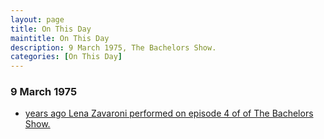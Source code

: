 ```yaml
---
layout: page
title: On This Day
maintitle: On This Day
description: 9 March 1975, The Bachelors Show.
categories: [On This Day]
---
```


### 9 March 1975
* [<span id="age"></span> years ago Lena Zavaroni performed on episode 4 of of The Bachelors Show.](/bbc%20two/1975/03/09/the-bachelors-show.html)

<!-- Script for calculating number of years ago -->
<script>
var dob = '19750309';
var year = Number(dob.substr(0, 4));
var month = Number(dob.substr(4, 2)) - 1;
var day = Number(dob.substr(6, 2));
var today = new Date();
var age = today.getFullYear() - year;
if (today.getMonth() < month || (today.getMonth() == month && today.getDate() < day)) {
  age--;
}
document.getElementById("age").innerHTML=age;
</script>

